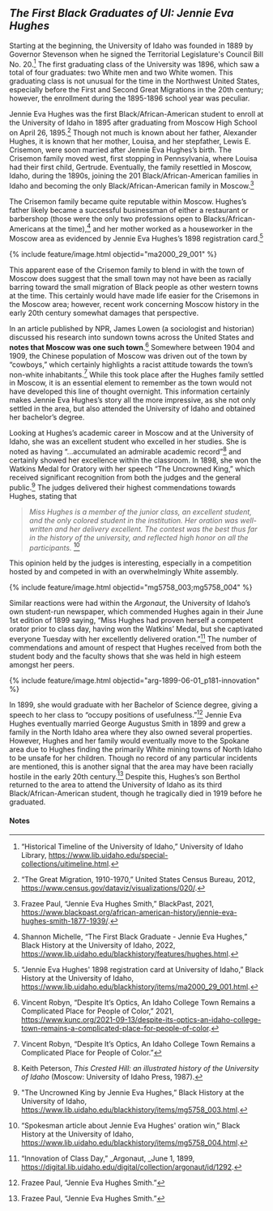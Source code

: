## _The First Black Graduates of UI: Jennie Eva Hughes_ ##

Starting at the beginning, the University of Idaho was founded in 1889 by Governor Stevenson when he signed the Territorial Legislature's Council Bill No. 20.[^13] The first graduating class of the University was 1896, which saw a total of four graduates: two White men and two White women. This graduating class is not unusual for the time in the Northwest United States, especially before the First and Second Great Migrations in the 20th century; however, the enrollment during the 1895-1896 school year was peculiar. 

Jennie Eva Hughes was the first Black/African-American student to enroll at the University of Idaho in 1895 after graduating from Moscow High School on April 26, 1895.[^14] Though not much is known about her father, Alexander Hughes, it is known that her mother, Louisa, and her stepfather, Lewis E. Crisemon, were soon married after Jennie Eva Hughes’s birth. The Crisemon family moved west, first stopping in Pennsylvania, where Louisa had their first child, Gertrude. Eventually, the family resettled in Moscow, Idaho, during the 1890s, joining the 201 Black/African-American families in Idaho and becoming the only Black/African-American family in Moscow.[^15]  

The Crisemon family became quite reputable within Moscow. Hughes’s father likely became a successful businessman of either a restaurant or barbershop (those were the only two professions open to Blacks/African-Americans at the time),[^16] and her mother worked as a houseworker in the Moscow area as evidenced by Jennie Eva Hughes’s 1898 registration card.[^17]

{% include feature/image.html objectid="ma2000_29_001" %}

This apparent ease of the Crisemon family to blend in with the town of Moscow does suggest that the small town may not have been as racially barring toward the small migration of Black people as other western towns at the time. This certainly would have made life easier for the Crisemons in the Moscow area; however, recent work concerning Moscow history in the early 20th century somewhat damages that perspective. 

In an article published by NPR, James Lowen (a sociologist and historian) discussed his research into sundown towns across the United States and **notes that Moscow was one such town**.[^18] Somewhere between 1904 and 1909, the Chinese population of Moscow was driven out of the town by “cowboys,” which certainly highlights a racist attitude towards the town’s non-white inhabitants.[^19] While this took place after the Hughes family settled in Moscow, it is an essential element to remember as the town would not have developed this line of thought overnight. This information certainly makes Jennie Eva Hughes’s story all the more impressive, as she not only settled in the area, but also attended the University of Idaho and obtained her bachelor’s degree. 

Looking at Hughes’s academic career in Moscow and at the University of Idaho, she was an excellent student who excelled in her studies. She is noted as having “…accumulated an admirable academic record”[^20] and certainly showed her excellence within the classroom. In 1898, she won the Watkins Medal for Oratory with her speech “The Uncrowned King,” which received significant recognition from both the judges and the general public.[^21]  The judges delivered their highest commendations towards Hughes, stating that

> *Miss Hughes is a member of the junior class, an excellent student, and the only colored student in the institution. Her oration was well-written and her delivery excellent. The contest was the best thus far in the history of the university, and reflected high honor on all the participants.* [^22]

This opinion held by the judges is interesting, especially in a competition hosted by and competed in with an overwhelmingly White assembly. 

{% include feature/image.html objectid="mg5758_003;mg5758_004" %}

Similar reactions were had within the _Argonaut_, the University of Idaho’s own student-run newspaper, which commended Hughes again in their June 1st edition of 1899 saying, “Miss Hughes had proven herself a competent orator prior to class day, having won the Watkins’ Medal, but she captivated everyone Tuesday with her excellently delivered oration.”[^23] The number of commendations and amount of respect that Hughes received from both the student body and the faculty shows that she was held in high esteem amongst her peers. 

{% include feature/image.html objectid="arg-1899-06-01_p181-innovation" %}

In 1899, she would graduate with her Bachelor of Science degree, giving a speech to her class to “occupy positions of usefulness.”[^24] Jennie Eva Hughes eventually married George Augustus Smith in 1899 and grew a family in the North Idaho area where they also owned several properties. However, Hughes and her family would eventually move to the Spokane area due to Hughes finding the primarily White mining towns of North Idaho to be unsafe for her children. Though no record of any particular incidents are mentioned, this is another signal that the area may have been racially hostile in the early 20th century.[^25] Despite this, Hughes’s son Berthol returned to the area to attend the University of Idaho as its third Black/African-American student, though he tragically died in 1919 before he graduated. 


#### Notes ####

[^13]:
     “Historical Timeline of the University of Idaho,” University of Idaho Library, https://www.lib.uidaho.edu/special-collections/uitimeline.html.

[^14]:
     “The Great Migration, 1910-1970,” United States Census Bureau, 2012, https://www.census.gov/dataviz/visualizations/020/.

[^15]:
     Frazee Paul, “Jennie Eva Hughes Smith,” BlackPast, 2021, https://www.blackpast.org/african-american-history/jennie-eva-hughes-smith-1877-1939/.

[^16]:
     Shannon Michelle, “The First Black Graduate - Jennie Eva Hughes,” Black History at the University of Idaho, 2022, https://www.lib.uidaho.edu/blackhistory/features/hughes.html.

[^17]:
     “Jennie Eva Hughes' 1898 registration card at University of Idaho,” Black History at the University of Idaho, https://www.lib.uidaho.edu/blackhistory/items/ma2000_29_001.html.

[^18]:
     Vincent Robyn, “Despite It’s Optics, An Idaho College Town Remains a Complicated Place for People of Color,” 2021, https://www.kunc.org/2021-09-13/despite-its-optics-an-idaho-college-town-remains-a-complicated-place-for-people-of-color.

[^19]:
     Vincent Robyn, “Despite It’s Optics, An Idaho College Town Remains a Complicated Place for People of Color.”

[^20]:
     Keith Peterson, _This Crested Hill: an illustrated history of the University of Idaho_ (Moscow: University of Idaho Press, 1987).

[^21]:
     "The Uncrowned King by Jennie Eva Hughes,” Black History at the University of Idaho, https://www.lib.uidaho.edu/blackhistory/items/mg5758_003.html.

[^22]:
     “Spokesman article about Jennie Eva Hughes' oration win,” Black History at the University of Idaho, https://www.lib.uidaho.edu/blackhistory/items/mg5758_004.html.

[^23]:
     “Innovation of Class Day,” _Argonaut, _June 1, 1899,  https://digital.lib.uidaho.edu/digital/collection/argonaut/id/1292.

[^24]:
     Frazee Paul, “Jennie Eva Hughes Smith.”

[^25]:
     Frazee Paul, “Jennie Eva Hughes Smith.”